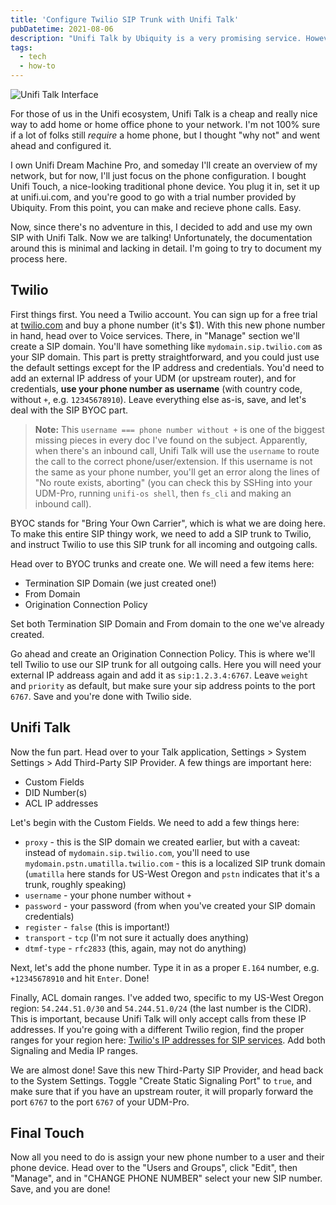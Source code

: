 ```yaml
---
title: 'Configure Twilio SIP Trunk with Unifi Talk'
pubDatetime: 2021-08-06
description: "Unifi Talk by Ubiquity is a very promising service. However, so far it's been lacking documentation. Here's how to configure Twilio SIP Trunk with Unifi Talk."
tags:
  - tech
  - how-to
---
```


![Unifi Talk Interface](assets/blog/posts/twillio-and-unifi-talk/dashboard.png)

For those of us in the Unifi ecosystem, Unifi Talk is a cheap and really nice way to add home or home office phone to your network. I'm not 100% sure if a lot of folks still _require_ a home phone, but I thought "why not" and went ahead and configured it.

I own Unifi Dream Machine Pro, and someday I'll create an overview of my network, but for now, I'll just focus on the phone configuration. I bought Unifi Touch, a nice-looking traditional phone device. You plug it in, set it up at unifi.ui.com, and you're good to go with a trial number provided by Ubiquity. From this point, you can make and recieve phone calls. Easy.

Now, since there's no adventure in this, I decided to add and use my own SIP with Unifi Talk. Now we are talking! Unfortunately, the documentation around this is minimal and lacking in detail. I'm going to try to document my process here.

## Twilio

First things first. You need a Twilio account. You can sign up for a free trial at [twilio.com](www.twilio.com/referral/eaToLe) and buy a phone number (it's $1). With this new phone number in hand, head over to Voice services. There, in "Manage" section we'll create a SIP domain. You'll have something like `mydomain.sip.twilio.com` as your SIP domain. This part is pretty straightforward, and you could just use the default settings except for the IP address and credentials. You'd need to add an external IP address of your UDM (or upstream router), and for credentials, **use your phone number as username** (with country code, without `+`, e.g. `12345678910`). Leave everything else as-is, save, and let's deal with the SIP BYOC part.

> **Note:** This `username === phone number without +` is one of the biggest missing pieces in every doc I've found on the subject. Apparently, when there's an inbound call, Unifi Talk will use the `username` to route the call to the correct phone/user/extension. If this username is not the same as your phone number, you'll get an error along the lines of "No route exists, aborting" (you can check this by SSHing into your UDM-Pro, running `unifi-os shell`, then `fs_cli` and making an inbound call).

BYOC stands for "Bring Your Own Carrier", which is what we are doing here. To make this entire SIP thingy work, we need to add a SIP trunk to Twilio, and instruct Twilio to use this SIP trunk for all incoming and outgoing calls.

Head over to BYOC trunks and create one. We will need a few items here:

- Termination SIP Domain (we just created one!)
- From Domain
- Origination Connection Policy

Set both Termination SIP Domain and From domain to the one we've already created.

Go ahead and create an Origination Connection Policy. This is where we'll tell Twilio to use our SIP trunk for all outgoing calls. Here you will need your external IP addreass again and add it as `sip:1.2.3.4:6767`. Leave `weight` and `priority` as default, but make sure your sip address points to the port `6767`. Save and you're done with Twilio side.

## Unifi Talk

Now the fun part. Head over to your Talk application, Settings > System Settings > Add Third-Party SIP Provider. A few things are important here:

- Custom Fields
- DID Number(s)
- ACL IP addresses

Let's begin with the Custom Fields. We need to add a few things here:

- `proxy` - this is the SIP domain we created earlier, but with a caveat: instead of `mydomain.sip.twilio.com`, you'll need to use `mydomain.pstn.umatilla.twilio.com` - this is a localized SIP trunk domain (`umatilla` here stands for US-West Oregon and `pstn` indicates that it's a trunk, roughly speaking)
- `username` - your phone number without `+`
- `password` - your password (from when you've created your SIP domain credentials)
- `register` - `false` (this is important!)
- `transport` - `tcp` (I'm not sure it actually does anything)
- `dtmf-type` - `rfc2833` (this, again, may not do anything)

Next, let's add the phone number. Type it in as a proper `E.164` number, e.g. `+12345678910` and hit `Enter`. Done!

Finally, ACL domain ranges. I've added two, specific to my US-West Oregon region: `54.244.51.0/30` and `54.244.51.0/24` (the last number is the CIDR). This is important, because Unifi Talk will only accept calls from these IP addresses. If you're going with a different Twilio region, find the proper ranges for your region here: [Twilio's IP addresses for SIP services](https://www.twilio.com/docs/sip-trunking/ip-addresses). Add both Signaling and Media IP ranges.

We are almost done! Save this new Third-Party SIP Provider, and head back to the System Settings. Toggle "Create Static Signaling Port" to `true`, and make sure that if you have an upstream router, it will proparly forward the port `6767` to the port `6767` of your UDM-Pro.

## Final Touch

Now all you need to do is assign your new phone number to a user and their phone device. Head over to the "Users and Groups", click "Edit", then "Manage", and in "CHANGE PHONE NUMBER" select your new SIP number. Save, and you are done!
